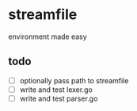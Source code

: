 # streamfile
environment made easy

## todo
- [ ] optionally pass path to streamfile
- [ ] write and test lexer.go
- [ ] write and test parser.go
